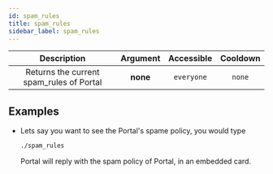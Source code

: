```yaml
---
id: spam_rules
title: spam_rules
sidebar_label: spam_rules
---
```


|               Description                | Argument | Accessible | Cooldown |
| :--------------------------------------: | :------: | :--------: | :------: |
| Returns the current spam_rules of Portal | **none** | `everyone` |  `none`  |

## Examples

- Lets say you want to see the Portal's spame policy, you would type

  ```bash
  ./spam_rules
  ```

  Portal will reply with the spam policy of Portal, in an embedded card.
